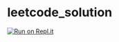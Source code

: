 # leetcode_solution
[![Run on Repl.it](https://repl.it/badge/github/minhthe/leetcode_solution)](https://repl.it/github/minhthe/leetcode_solution)
